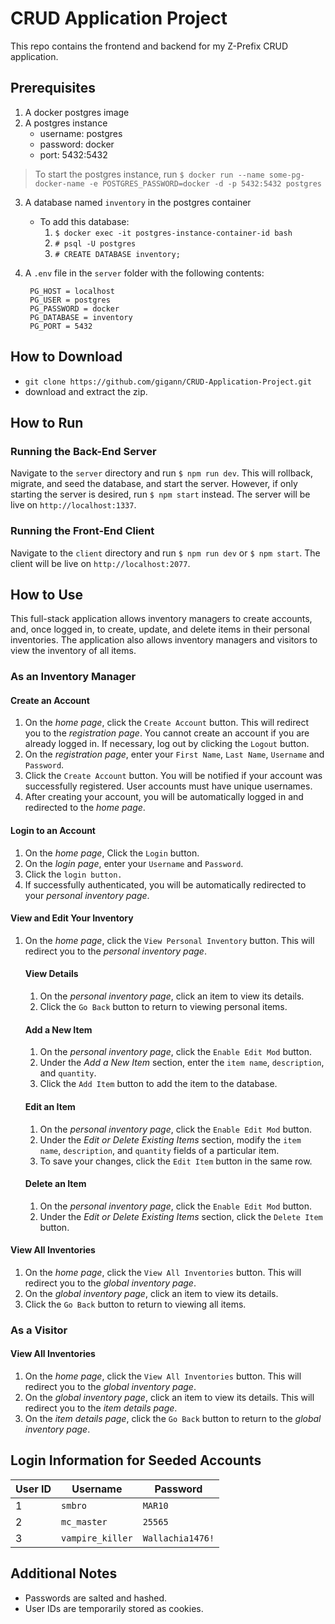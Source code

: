 # CRUD Application Project
This repo contains the frontend and backend for my Z-Prefix CRUD application.

## Prerequisites
1. A docker postgres image
2. A postgres instance
    - username: postgres
    - password: docker
    - port: 5432:5432
>To start the postgres instance, run `$ docker run --name some-pg-docker-name -e POSTGRES_PASSWORD=docker -d -p 5432:5432 postgres`
3. A database named `inventory` in the postgres container
    - To add this database:
        1. `$ docker exec -it postgres-instance-container-id bash`
        2. `# psql -U postgres`
        3. `# CREATE DATABASE inventory;`
4. A `.env` file in the `server` folder with the following contents:

        PG_HOST = localhost
        PG_USER = postgres
        PG_PASSWORD = docker
        PG_DATABASE = inventory
        PG_PORT = 5432

## How to Download
- `git clone https://github.com/gigann/CRUD-Application-Project.git`
- download and extract the zip.

## How to Run
### Running the Back-End Server
Navigate to the `server` directory and run `$ npm run dev`. This will rollback, migrate, and seed the database, and start the server. However, if only starting the server is desired, run `$ npm start` instead. The server will be live on `http://localhost:1337`.

### Running the Front-End Client
Navigate to the `client` directory and run `$ npm run dev` or `$ npm start`. The client will be live on `http://localhost:2077`.


## How to Use
This full-stack application allows inventory managers to create accounts, and, once logged in, to create, update, and delete items in their personal inventories. The application also allows inventory managers and visitors to view the inventory of all items.
### As an Inventory Manager
#### Create an Account
1. On the *home page*, click the `Create Account` button. This will redirect you to the *registration page*. You cannot create an account if you are already logged in. If necessary, log out by clicking the `Logout` button.
2. On the *registration page*, enter your `First Name`, `Last Name`,  `Username` and `Password`.
3. Click the `Create Account` button. You will be notified if your account was successfully registered. User accounts must have unique usernames.
4. After creating your account, you will be automatically logged in and redirected to the *home page*.

#### Login to an Account
1. On the *home page*, Click the `Login` button.
2. On the *login page*, enter your `Username` and `Password`.
3. Click the `login button.`
4. If successfully authenticated, you will be automatically redirected to your *personal inventory page*.

#### View and Edit Your Inventory
1. On the *home page*, click the `View Personal Inventory` button. This will redirect you to the *personal inventory page*.
    #### View Details
    1. On the *personal inventory page*, click an item to view its details.
    2. Click the `Go Back` button to return to viewing personal items.
    #### Add a New Item
    1. On the *personal inventory page*, click the `Enable Edit Mod` button.
    2. Under the *Add a New Item* section, enter the `item name`, `description`, and `quantity`.
    3. Click the `Add Item` button to add the item to the database.
    #### Edit an Item
    1. On the *personal inventory page*, click the `Enable Edit Mod` button.
    2. Under the *Edit or Delete Existing Items* section, modify the `item name`, `description`, and `quantity` fields of a particular item.
    3. To save your changes, click the `Edit Item` button in the same row.
    #### Delete an Item
    1. On the *personal inventory page*, click the `Enable Edit Mod` button.
    2. Under the *Edit or Delete Existing Items* section, click the `Delete Item` button.

#### View All Inventories
1. On the *home page*, click the `View All Inventories` button. This will redirect you to the *global inventory page*.
2. On the *global inventory page*, click an item to view its details.
3. Click the `Go Back` button to return to viewing all items.

### As a Visitor

#### View All Inventories
1. On the *home page*, click the `View All Inventories` button. This will redirect you to the *global inventory page*.
2. On the *global inventory page*, click an item to view its details. This will redirect you to the *item details page*.
3. On the *item details page*, click the `Go Back` button to return to the *global inventory page*.

## Login Information for Seeded Accounts
| User ID|Username|Password|
|-|-|-|
|1|`smbro`|`MAR10`|
|2|`mc_master`|`25565`|
|3|`vampire_killer`|`Wallachia1476!`|

## Additional Notes
- Passwords are salted and hashed.
- User IDs are temporarily stored as cookies.